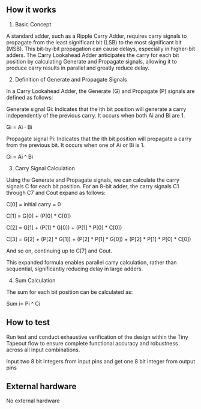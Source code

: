 <!---

This file is used to generate your project datasheet. Please fill in the information below and delete any unused
sections.

You can also include images in this folder and reference them in the markdown. Each image must be less than
512 kb in size, and the combined size of all images must be less than 1 MB.
-->

## How it works

1. Basic Concept

  A standard adder, such as a Ripple Carry Adder, requires carry signals to propagate from the least significant bit (LSB) to the most significant bit (MSB). This bit-by-bit propagation can cause delays, especially in higher-bit adders. The Carry Lookahead Adder anticipates the carry for each bit position by calculating Generate and Propagate signals, allowing it to produce carry results in parallel and greatly reduce delay.

2. Definition of Generate and Propagate Signals

  In a Carry Lookahead Adder, the Generate (G) and Propagate (P) signals are defined as follows:

  Generate signal Gi: Indicates that the ith bit position will generate a carry independently of the previous carry. It occurs when both Ai and Bi are 1.

  Gi = Ai ⋅ Bi

  Propagate signal Pi: Indicates that the ith bit position will propagate a carry from the previous bit. It occurs when one of Ai or Bi is 1.

  Gi = Ai ^ Bi

3. Carry Signal Calculation

  Using the Generate and Propagate signals, we can calculate the carry signals C for each bit position. For an 8-bit adder, the carry signals C1 through C7 and Cout expand as follows:

  C[0] = initial carry = 0

  C[1] = G[0] + (P[0] * C[0])

  C[2] = G[1] + (P[1] * G[0]) + (P[1] * P[0] * C[0])

  C[3] = G[2] + (P[2] * G[1]) + (P[2] * P[1] * G[0]) + (P[2] * P[1] * P[0] * C[0])

  And so on, continuing up to C[7] and Cout.

  This expanded formula enables parallel carry calculation, rather than sequential, significantly reducing delay in large adders.

4. Sum Calculation

  The sum for each bit position can be calculated as:

  Sum i= Pi ^ Ci

## How to test

Run test and conduct exhaustive verification of the design within the Tiny Tapeout flow to ensure complete functional accuracy and robustness across all input combinations.

Input two 8 bit integers from input pins and get one 8 bit integer from output pins

## External hardware

No external hardware
